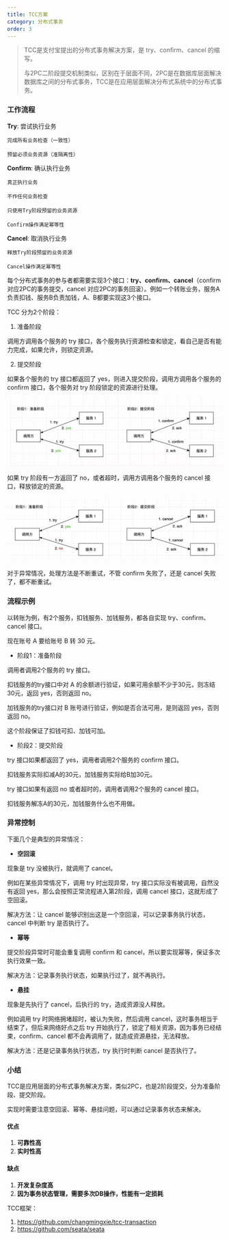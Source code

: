 ```yaml
---
title: TCC方案
category: 分布式事务
order: 3
---
```




> TCC是支付宝提出的分布式事务解决方案，是 try、confirm、cancel 的缩写。
>
> 与2PC二阶段提交机制类似，区别在于层面不同，2PC是在数据库层面解决数据库之间的分布式事务，TCC是在应用层面解决分布式系统中的分布式事务。



### **工作流程**

**Try**: 尝试执行业务

```
完成所有业务检查（一致性）

预留必须业务资源（准隔离性）
```

**Confirm**: 确认执行业务

```
真正执行业务

不作任何业务检查

只使用Try阶段预留的业务资源

Confirm操作满足幂等性
```

**Cancel**: 取消执行业务

```
释放Try阶段预留的业务资源

Cancel操作满足幂等性
```



每个分布式事务的参与者都需要实现3个接口：**try、confirm、cancel**（confirm 对应2PC的事务提交，cancel 对应2PC的事务回滚）。例如一个转账业务，服务A负责扣钱、服务B负责加钱，A、B都要实现这3个接口。

TCC 分为2个阶段：

1. 准备阶段

调用方调用各个服务的 try 接口，各个服务执行资源检查和锁定，看自己是否有能力完成，如果允许，则锁定资源。

2. 提交阶段

如果各个服务的 try 接口都返回了 yes，则进入提交阶段，调用方调用各个服务的 confirm 接口，各个服务对 try 阶段锁定的资源进行处理。

![img](../../images/other/6.png)

如果 try 阶段有一方返回了 no，或者超时，调用方调用各个服务的 cancel 接口，释放锁定的资源。

![img](../../images/other/7.png)

对于异常情况，处理方法是不断重试，不管 confirm 失败了，还是 cancel 失败了，都不断重试。

### **流程示例**

以转账为例，有2个服务，扣钱服务、加钱服务，都各自实现 try、confirm、cancel 接口。

现在账号 A 要给账号 B 转 30 元。

- 阶段1：准备阶段

调用者调用2个服务的 try 接口。

扣钱服务的try接口中对 A 的余额进行验证，如果可用余额不少于30元，则冻结30元，返回 yes，否则返回 no。

加钱服务的try接口对 B 账号进行验证，例如是否合法可用，是则返回 yes，否则返回 no。

这个阶段保证了扣钱可扣、加钱可加。

- 阶段2：提交阶段

try 接口如果都返回了 yes，调用者调用2个服务的 confirm 接口。

扣钱服务实际扣减A的30元，加钱服务实际给B加30元。

try 接口如果有返回 no 或者超时的，调用者调用2个服务的 cancel 接口。

扣钱服务解冻A的30元，加钱服务什么也不用做。

### **异常控制**

下面几个是典型的异常情况：

- **空回滚**

现象是 try 没被执行，就调用了 cancel。

例如在某些异常情况下，调用 try 时出现异常，try 接口实际没有被调用，自然没有返回 yes，那么会按照正常流程进入第2阶段，调用 cancel 接口，这就形成了空回滚。

解决方法：让 cancel 能够识别出这是一个空回滚，可以记录事务执行状态，cancel 中判断 try 是否执行了。

- **幂等**

提交阶段异常时可能会重复调用 confirm 和 cancel，所以要实现幂等，保证多次执行效果一致。

解决方法：记录事务执行状态，如果执行过了，就不再执行。

- **悬挂**

现象是先执行了 cancel，后执行的 try，造成资源没人释放。

例如调用 try 时网络拥堵超时，被认为失败，然后调用 cancel，这时事务相当于结束了，但后来网络好点之后 try 开始执行了，锁定了相关资源，因为事务已经结束，confirm、cancel 都不会再调用了，就造成资源悬挂，无法释放。

解决方法：还是记录事务执行状态，try 执行时判断 cancel 是否执行了。

### **小结**

TCC是应用层面的分布式事务解决方案，类似2PC，也是2阶段提交，分为准备阶段、提交阶段。

实现时需要注意空回滚、幂等、悬挂问题，可以通过记录事务状态来解决。

#### 优点

1. **可靠性高**
2. **实时性高**

#### 缺点

1. **开发复杂度高**
2. **因为事务状态管理，需要多次DB操作，性能有一定损耗**

TCC框架：

1. https://github.com/changmingxie/tcc-transaction
2. https://github.com/seata/seata